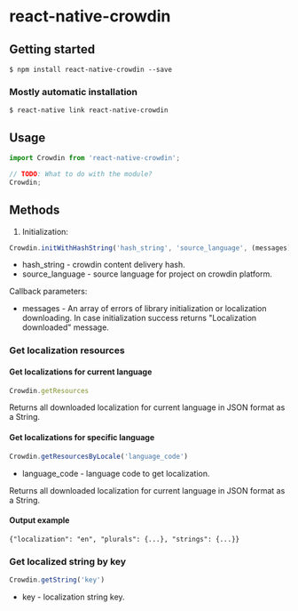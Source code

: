 # react-native-crowdin

## Getting started

`$ npm install react-native-crowdin --save`

### Mostly automatic installation

`$ react-native link react-native-crowdin`

## Usage
```javascript
import Crowdin from 'react-native-crowdin';

// TODO: What to do with the module?
Crowdin;
```

## Methods

1. Initialization:

```javascript
Crowdin.initWithHashString('hash_string', 'source_language', (messages) => { })
```
- hash_string - crowdin content delivery hash.
- source_language - source language for project on crowdin platform.

Callback parameters:

- messages - An array of errors of library initialization or localization downloading. In case initialization success returns "Localization downloaded" message.

### Get localization resources 

#### Get localizations for current language

```javascript
Crowdin.getResources
```

Returns all downloaded localization for current language in JSON format as a String.

#### Get localizations for specific language

```javascript
Crowdin.getResourcesByLocale('language_code')
```
- language_code - language code to get localization.


Returns all downloaded localization for current language in JSON format as a String.

#### Output example
```
{"localization": "en", "plurals": {...}, "strings": {...}}
```

### Get localized string by key

```javascript
Crowdin.getString('key')
```

- key - localization string key.